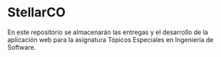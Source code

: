 # StellarCO
En este repositorio se almacenarán las entregas y el desarrollo de la aplicación web para la asignatura Tópicos Especiales en Ingeniería de Software.

